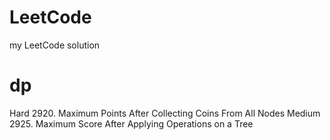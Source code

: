 # LeetCode
my LeetCode solution

# dp
Hard   2920. Maximum Points After Collecting Coins From All Nodes
Medium 2925. Maximum Score After Applying Operations on a Tree

